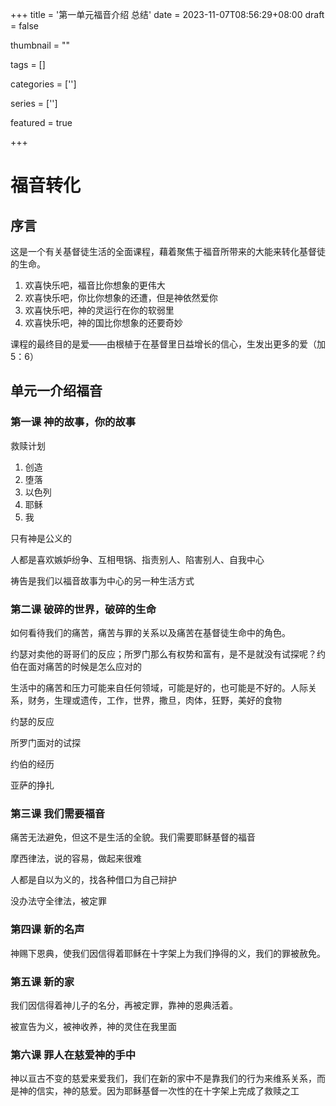 +++
title = '第一单元福音介绍 总结'
date = 2023-11-07T08:56:29+08:00
draft = false

thumbnail = ""

tags = []

categories =  ['']

series = ['']

featured = true

+++

# 福音转化

## 序言

这是一个有关基督徒生活的全面课程，藉着聚焦于福音所带来的大能来转化基督徒的生命。

1. 欢喜快乐吧，福音比你想象的更伟大
2. 欢喜快乐吧，你比你想象的还遭，但是神依然爱你
3. 欢喜快乐吧，神的灵运行在你的软弱里
4. 欢喜快乐吧，神的国比你想象的还要奇妙

课程的最终目的是爱——由根植于在基督里日益增长的信心，生发出更多的爱（加5：6）

## 单元一介绍福音

### 第一课 神的故事，你的故事

救赎计划

1. 创造
2. 堕落
3. 以色列
4. 耶稣
5. 我

只有神是公义的

人都是喜欢嫉妒纷争、互相甩锅、指责别人、陷害别人、自我中心

祷告是我们以福音故事为中心的另一种生活方式

### 第二课 破碎的世界，破碎的生命

如何看待我们的痛苦，痛苦与罪的关系以及痛苦在基督徒生命中的角色。

约瑟对卖他的哥哥们的反应；所罗门那么有权势和富有，是不是就没有试探呢？约伯在面对痛苦的时候是怎么应对的

生活中的痛苦和压力可能来自任何领域，可能是好的，也可能是不好的。人际关系，财务，生理或遗传，工作，世界，撒旦，肉体，狂野，美好的食物

约瑟的反应

所罗门面对的试探

约伯的经历

亚萨的挣扎

### 第三课 我们需要福音

痛苦无法避免，但这不是生活的全貌。我们需要耶稣基督的福音

摩西律法，说的容易，做起来很难

人都是自以为义的，找各种借口为自己辩护

没办法守全律法，被定罪

### 第四课 新的名声

神赐下恩典，使我们因信得着耶稣在十字架上为我们挣得的义，我们的罪被赦免。

### 第五课 新的家

我们因信得着神儿子的名分，再被定罪，靠神的恩典活着。

被宣告为义，被神收养，神的灵住在我里面

### 第六课 罪人在慈爱神的手中

神以亘古不变的慈爱来爱我们，我们在新的家中不是靠我们的行为来维系关系，而是神的信实，神的慈爱。因为耶稣基督一次性的在十字架上完成了救赎之工

